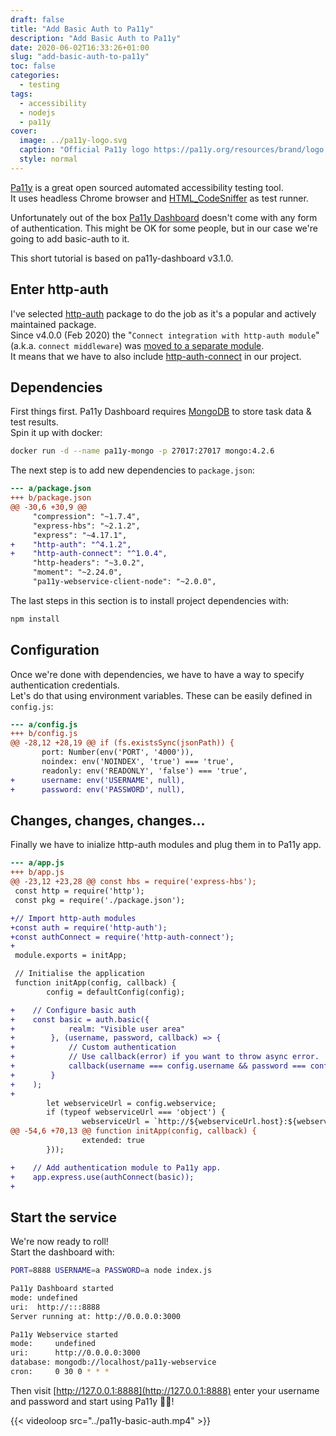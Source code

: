 ```yaml
---
draft: false
title: "Add Basic Auth to Pa11y"
description: "Add Basic Auth to Pa11y"
date: 2020-06-02T16:33:26+01:00
slug: "add-basic-auth-to-pa11y"
toc: false
categories:
  - testing
tags:
  - accessibility
  - nodejs
  - pa11y
cover:
  image: ../pa11y-logo.svg
  caption: "Official Pa11y logo https://pa11y.org/resources/brand/logo.svg"
  style: normal
---
```

[Pa11y](https://pa11y.org/) is a great open sourced automated accessibility testing tool.  
It uses headless Chrome browser and [HTML_CodeSniffer](http://squizlabs.github.com/HTML_CodeSniffer/) as test runner.

Unfortunately out of the box [Pa11y Dashboard](https://github.com/pa11y/pa11y-dashboard) doesn't come with any form of authentication.
This might be OK for some people, but in our case we're going to add basic-auth to it.

This short tutorial is based on pa11y-dashboard v3.1.0.

## Enter http-auth

I've selected [http-auth](https://www.npmjs.com/package/http-auth) package to do the job as it's a popular and actively maintained package.  
Since v4.0.0 (Feb 2020) the "`Connect integration with http-auth module`" 
(a.k.a. `connect middleware`) was [moved to a separate module](https://github.com/http-auth/http-auth/issues/98).  
It means that we have to also include [http-auth-connect](https://www.npmjs.com/package/http-auth-connect) in our project.


## Dependencies

First things first. Pa11y Dashboard requires [MongoDB](https://www.mongodb.com/) to store task data & test results.  
Spin it up with docker:
```bash
docker run -d --name pa11y-mongo -p 27017:27017 mongo:4.2.6
```

The next step is to add new dependencies to `package.json`:

```diff
--- a/package.json
+++ b/package.json
@@ -30,6 +30,9 @@
     "compression": "~1.7.4",
     "express-hbs": "~2.1.2",
     "express": "~4.17.1",
+    "http-auth": "^4.1.2",
+    "http-auth-connect": "^1.0.4",
     "http-headers": "~3.0.2",
     "moment": "~2.24.0",
     "pa11y-webservice-client-node": "~2.0.0",
```

The last steps in this section is to install project dependencies with:
```bash
npm install
```


## Configuration

Once we're done with dependencies, we have to have a way to specify authentication credentials.  
Let's do that using environment variables. These can be easily defined in `config.js`:

```diff
--- a/config.js
+++ b/config.js
@@ -28,12 +28,19 @@ if (fs.existsSync(jsonPath)) {
       port: Number(env('PORT', '4000')),
       noindex: env('NOINDEX', 'true') === 'true',
       readonly: env('READONLY', 'false') === 'true',
+      username: env('USERNAME', null),
+      password: env('PASSWORD', null),
```


## Changes, changes, changes...

Finally we have to inialize http-auth modules and plug them in to Pa11y app.

```diff
--- a/app.js
+++ b/app.js
@@ -23,12 +23,28 @@ const hbs = require('express-hbs');
 const http = require('http');
 const pkg = require('./package.json');

+// Import http-auth modules
+const auth = require('http-auth');
+const authConnect = require('http-auth-connect');
+
 module.exports = initApp;

 // Initialise the application
 function initApp(config, callback) {
        config = defaultConfig(config);

+    // Configure basic auth
+    const basic = auth.basic({
+            realm: "Visible user area"
+        }, (username, password, callback) => {
+            // Custom authentication
+            // Use callback(error) if you want to throw async error.
+            callback(username === config.username && password === config.password);
+        }
+    );
+
        let webserviceUrl = config.webservice;
        if (typeof webserviceUrl === 'object') {
                webserviceUrl = `http://${webserviceUrl.host}:${webserviceUrl.port}/`;
@@ -54,6 +70,13 @@ function initApp(config, callback) {
                extended: true
        }));

+    // Add authentication module to Pa11y app.
+    app.express.use(authConnect(basic));
+
```


## Start the service

We're now ready to roll!  
Start the dashboard with:

```bash
PORT=8888 USERNAME=a PASSWORD=a node index.js

Pa11y Dashboard started
mode: undefined
uri:  http://:::8888
Server running at: http://0.0.0.0:3000

Pa11y Webservice started
mode:     undefined
uri:      http://0.0.0.0:3000
database: mongodb://localhost/pa11y-webservice
cron:     0 30 0 * * *
```

Then visit [http://127.0.0.1:8888](http://127.0.0.1:8888) enter your username
and password and start using Pa11y 💪😁!

{{< videoloop src="../pa11y-basic-auth.mp4" >}}

